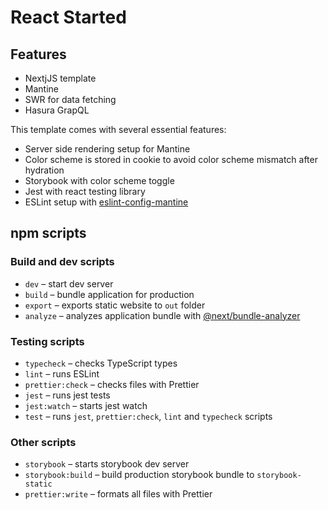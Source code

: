 # React Started

## Features
- NextjJS template
- Mantine 
- SWR for data fetching
- Hasura GrapQL

This template comes with several essential features:

- Server side rendering setup for Mantine
- Color scheme is stored in cookie to avoid color scheme mismatch after hydration
- Storybook with color scheme toggle
- Jest with react testing library
- ESLint setup with [eslint-config-mantine](https://github.com/mantinedev/eslint-config-mantine)

## npm scripts

### Build and dev scripts

- `dev` – start dev server
- `build` – bundle application for production
- `export` – exports static website to `out` folder
- `analyze` – analyzes application bundle with [@next/bundle-analyzer](https://www.npmjs.com/package/@next/bundle-analyzer)

### Testing scripts

- `typecheck` – checks TypeScript types
- `lint` – runs ESLint
- `prettier:check` – checks files with Prettier
- `jest` – runs jest tests
- `jest:watch` – starts jest watch
- `test` – runs `jest`, `prettier:check`, `lint` and `typecheck` scripts

### Other scripts

- `storybook` – starts storybook dev server
- `storybook:build` – build production storybook bundle to `storybook-static`
- `prettier:write` – formats all files with Prettier
